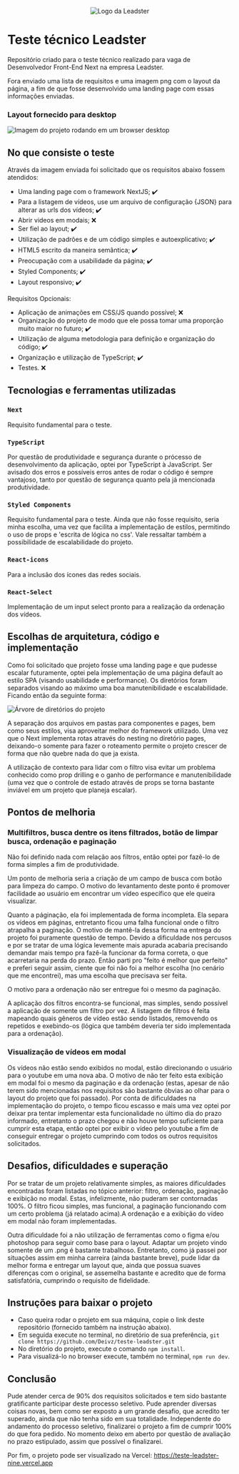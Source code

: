 <p align="center">
<img src="https://github.com/Deivz/teste-leadster/assets/78604613/fd1ea859-c349-498d-8a68-f2691d1738a7" alt="Logo da Leadster" />
</p>

# Teste técnico Leadster

Repositório criado para o teste técnico realizado para vaga de Desenvolvedor Front-End Next na empresa Leadster.

Fora enviado uma lista de requisitos e uma imagem png com o layout da página, a fim de que fosse desenvolvido uma landing page com essas informações enviadas.

### Layout fornecido para desktop
<img src="https://github.com/Deivz/teste-leadster/assets/78604613/a7c44683-7e55-4981-b8d8-e3ecc890879c" alt="Imagem do projeto rodando em um browser desktop" />

## No que consiste o teste

Através da imagem enviada foi solicitado que os requisitos abaixo fossem atendidos:

- Uma landing page com o framework NextJS; :heavy_check_mark:
- Para a listagem de vídeos, use um arquivo de configuração {JSON} para alterar as urls dos vídeos; :heavy_check_mark:
- Abrir videos em modais; :x:
- Ser fiel ao layout; :heavy_check_mark:
- Utilização de padrões e de um código simples e autoexplicativo; :heavy_check_mark:
- HTML5 escrito da maneira semântica; :heavy_check_mark:
- Preocupação com a usabilidade da página; :heavy_check_mark:
- Styled Components; :heavy_check_mark:
- Layout responsivo; :heavy_check_mark:

Requisitos Opcionais:
- Aplicação de animações em CSS/JS quando possível; :x:
- Organização do projeto de modo que ele possa tomar uma proporção muito maior no futuro; :heavy_check_mark:
- Utilização de alguma metodologia para definição e organização do código; :heavy_check_mark:
- Organização e utilização de TypeScript; :heavy_check_mark:
- Testes. :x:


## Tecnologias e ferramentas utilizadas
### `Next`
Requisito fundamental para o teste.

### `TypeScript`
Por questão de produtividade e segurança durante o prócesso de desenvolvimento da aplicação, optei por TypeScript à JavaScript.
Ser avisado dos erros e possíveis erros antes de rodar o código é sempre vantajoso, tanto por questão de segurança quanto pela já mencionada produtividade.

### `Styled Components`
Requisito fundamental para o teste. Ainda que não fosse requisito, seria minha escolha, uma vez que facilita a implementação de estilos, permitindo o uso de props
e 'escrita de lógica no css'. Vale ressaltar também a possibilidade de escalabilidade do projeto.

### `React-icons`
Para a inclusão dos ícones das redes sociais.

### `React-Select`
Implementação de um input select pronto para a realização da ordenação dos vídeos.


## Escolhas de arquitetura, código e implementação
Como foi solicitado que projeto fosse uma landing page e que pudesse escalar futuramente, optei pela implementação de uma página default ao estilo SPA (visando usabilidade e performance).
Os diretórios foram separados visando ao máximo uma boa manutenibilidade e escalabilidade. Ficando então da seguinte forma:

<img src="https://github.com/Deivz/teste-leadster/assets/78604613/ed42cf60-586a-43f7-aa29-ddc7b37b924f" alt="Árvore de diretórios do projeto" />

A separação dos arquivos em pastas para componentes e pages, bem como seus estilos, visa aproveitar melhor do framework utilizado. Uma vez que o Next implementa rotas através do nesting no
diretório pages, deixando-o somente para fazer o roteamento permite o projeto crescer de forma que não quebre nada do que ja exista.

A utilização de contexto para lidar com o filtro visa evitar um problema conhecido como prop drilling e o ganho de performance e manutenibilidade (uma vez que o controle de estado através de props
se torna bastante inviável em um projeto que planeja escalar).

## Pontos de melhoria
### Multifiltros, busca dentre os itens filtrados, botão de limpar busca, ordenação e paginação
Não foi definido nada com relação aos filtros, então optei por fazê-lo de forma simples a fim de produtividade.

Um ponto de melhoria seria a criação de um campo de busca com botão para limpeza do campo. O motivo do levantamento deste ponto é promover facilidade
ao usuário em encontrar um vídeo específico que ele queira visualizar.

Quanto a páginação, ela foi implementada de forma incompleta. Ela separa os vídeos em páginas, entretanto ficou uma falha funcional onde o filtro atrapalha a paginação.
O motivo de mantê-la dessa forma na entrega do projeto foi puramente questão de tempo. Devido a dificuldade nos percusos e por se tratar de uma lógica levemente mais apurada
acabaria precisando demandar mais tempo pra fazê-la funcionar da forma correta, o que acarretaria na perda do prazo. Então parti pro "feito é melhor que perfeito" e preferi seguir assim,
ciente que foi não foi a melhor escolha (no cenário que me encontrei), mas uma escolha que precisava ser feita.

O motivo para a ordenação não ser entregue foi o mesmo da paginação.

A aplicação dos filtros encontra-se funcional, mas simples, sendo possível a aplicação de somente um filtro por vez. A listagem de filtros é feita mapeando quais gêneros de vídeo
estão sendo listados, removendo os repetidos e exebindo-os (lógica que também deveria ter sido implementada para a ordenação).

### Visualização de vídeos em modal
Os vídeos não estão sendo exibidos no modal, estão direcionando o usuário para o youtube em uma nova aba.
O motivo de não ter feito esta exibição em modal foi o mesmo da paginação e da ordenação (estas, apesar de não terem sido mencionadas nos requisitos são bastante óbvias ao olhar
para o layout do projeto que foi passado). Por conta de dificuldades na implementação do projeto, o tempo ficou escasso e mais uma vez optei por deixar pra tentar implementar esta funcionalidade
no último dia do prazo informado, entretanto o prazo chegou e não houve tempo suficiente para cumprir esta etapa, então optei por exibir o vídeo pelo youtube a fim de conseguir entregar o projeto
cumprindo com todos os outros requisitos solicitados.


## Desafios, dificuldades e superação
Por se tratar de um projeto relativamente simples, as maiores dificuldades encontradas foram listadas no tópico anterior: filtro, ordenação, paginação e exibição no modal.
Estas, infelizmente, não puderam ser contornadas 100%. O filtro ficou simples, mas funcional, a paginação funcionando com um certo problema (já relatado acima).A ordenação e a exibição do vídeo em modal não foram implementadas.

Outra dificuldade foi a não utilização de ferramentas como o figma e/ou photoshop para seguir como base para o layout. Adaptar um projeto vindo somente de um .png é bastante trabalhoso. Entretanto, como já passei
por situações assim em minha carreira (ainda bastante breve), pude lidar da melhor forma e entregar um layout que, ainda que possua suaves diferenças com o original, se assemelha bastante e acredito que de forma
satisfatória, cumprindo o requisito de fidelidade.


## Instruções para baixar o projeto
- Caso queira rodar o projeto em sua máquina, copie o link deste repositório (fornecido também na instrução abaixo).
- Em seguida execute no terminal, no diretório de sua preferência, `git clone https://github.com/Deivz/teste-leadster.git`
- No diretório do projeto, execute o comando `npm install`.
- Para visualizá-lo no browser execute, também no terminal, `npm run dev`.

## Conclusão
Pude atender cerca de 90% dos requisitos solicitados e tem sido bastante gratificante participar deste processo seletivo.
Pude aprender diversas coisas novas, bem como ser exposto a um grande desafio, que acredito ter superado, ainda que não tenha sido em sua totalidade.
Independente do andamento do processo seletivo, finalizarei o projeto a fim de cumprir 100% do que fora pedido. No momento deixo em aberto por questão de avaliação no prazo estipulado,
assim que possível o finalizarei.

Por fim, o projeto pode ser visualizado na Vercel: https://teste-leadster-nine.vercel.app
